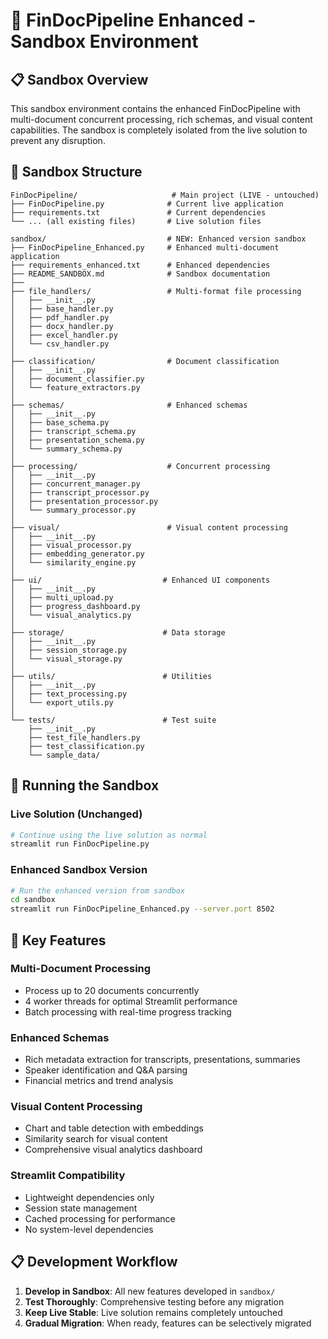 # 🧪 FinDocPipeline Enhanced - Sandbox Environment

## 📋 **Sandbox Overview**

This sandbox environment contains the enhanced FinDocPipeline with multi-document concurrent processing, rich schemas, and visual content capabilities. The sandbox is completely isolated from the live solution to prevent any disruption.

## 📁 **Sandbox Structure**

```
FinDocPipeline/                     # Main project (LIVE - untouched)
├── FinDocPipeline.py              # Current live application
├── requirements.txt               # Current dependencies
└── ... (all existing files)       # Live solution files

sandbox/                           # NEW: Enhanced version sandbox
├── FinDocPipeline_Enhanced.py     # Enhanced multi-document application
├── requirements_enhanced.txt      # Enhanced dependencies
├── README_SANDBOX.md              # Sandbox documentation
├── 
├── file_handlers/                 # Multi-format file processing
│   ├── __init__.py
│   ├── base_handler.py
│   ├── pdf_handler.py
│   ├── docx_handler.py
│   ├── excel_handler.py
│   └── csv_handler.py
│
├── classification/                # Document classification
│   ├── __init__.py
│   ├── document_classifier.py
│   └── feature_extractors.py
│
├── schemas/                       # Enhanced schemas
│   ├── __init__.py
│   ├── base_schema.py
│   ├── transcript_schema.py
│   ├── presentation_schema.py
│   └── summary_schema.py
│
├── processing/                    # Concurrent processing
│   ├── __init__.py
│   ├── concurrent_manager.py
│   ├── transcript_processor.py
│   ├── presentation_processor.py
│   └── summary_processor.py
│
├── visual/                        # Visual content processing
│   ├── __init__.py
│   ├── visual_processor.py
│   ├── embedding_generator.py
│   └── similarity_engine.py
│
├── ui/                           # Enhanced UI components
│   ├── __init__.py
│   ├── multi_upload.py
│   ├── progress_dashboard.py
│   └── visual_analytics.py
│
├── storage/                      # Data storage
│   ├── __init__.py
│   ├── session_storage.py
│   └── visual_storage.py
│
├── utils/                        # Utilities
│   ├── __init__.py
│   ├── text_processing.py
│   └── export_utils.py
│
└── tests/                        # Test suite
    ├── __init__.py
    ├── test_file_handlers.py
    ├── test_classification.py
    └── sample_data/
```

## 🚀 **Running the Sandbox**

### **Live Solution (Unchanged)**
```bash
# Continue using the live solution as normal
streamlit run FinDocPipeline.py
```

### **Enhanced Sandbox Version**
```bash
# Run the enhanced version from sandbox
cd sandbox
streamlit run FinDocPipeline_Enhanced.py --server.port 8502
```

## 🔧 **Key Features**

### **Multi-Document Processing**
- Process up to 20 documents concurrently
- 4 worker threads for optimal Streamlit performance
- Batch processing with real-time progress tracking

### **Enhanced Schemas**
- Rich metadata extraction for transcripts, presentations, summaries
- Speaker identification and Q&A parsing
- Financial metrics and trend analysis

### **Visual Content Processing**
- Chart and table detection with embeddings
- Similarity search for visual content
- Comprehensive visual analytics dashboard

### **Streamlit Compatibility**
- Lightweight dependencies only
- Session state management
- Cached processing for performance
- No system-level dependencies

## 📋 **Development Workflow**

1. **Develop in Sandbox**: All new features developed in `sandbox/`
2. **Test Thoroughly**: Comprehensive testing before any migration
3. **Keep Live Stable**: Live solution remains completely untouched
4. **Gradual Migration**: When ready, features can be selectively migrated